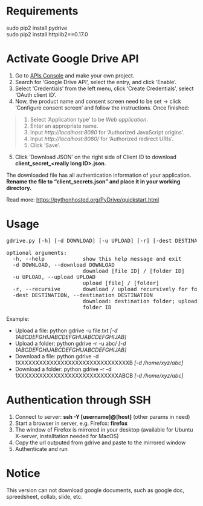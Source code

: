 # Requirements
sudo pip2 install pydrive               <br>
sudo pip2 install httplib2==0.17.0      <br>

# Activate Google Drive API
<ol class="arabic simple">
<li>Go to <a class="reference external" href="https://console.developers.google.com/iam-admin/projects">APIs Console</a> and make your own project.</li>
<li>Search for ‘Google Drive API’, select the entry, and click ‘Enable’.</li>
<li>Select ‘Credentials’ from the left menu, click ‘Create Credentials’, select ‘OAuth client ID’.</li>
<li>Now, the product name and consent screen need to be set -&gt; click ‘Configure consent screen’ and follow the instructions. Once finished:</li>
</ol>
<blockquote>
<div><ol class="loweralpha simple">
<li>Select ‘Application type’ to be <em>Web application</em>.</li>
<li>Enter an appropriate name.</li>
<li>Input <em>http://localhost:8080</em> for ‘Authorized JavaScript origins’.</li>
<li>Input <em>http://localhost:8080/</em> for ‘Authorized redirect URIs’.</li>
<li>Click ‘Save’.</li>
</ol>
</div></blockquote>
<ol class="arabic simple" start="5">
<li>Click ‘Download JSON’ on the right side of Client ID to download <strong>client_secret_&lt;really long ID&gt;.json</strong>.</li>
</ol>
<p>The downloaded file has all authentication information of your application.
<strong>Rename the file to “client_secrets.json” and place it in your working directory.</strong></p>

Read more: https://pythonhosted.org/PyDrive/quickstart.html

# Usage
<pre>
gdrive.py [-h] [-d DOWNLOAD] [-u UPLOAD] [-r] [-dest DESTINATION]

optional arguments:
  -h, --help            show this help message and exit
  -d DOWNLOAD, --download DOWNLOAD
                        download [file ID] / [folder ID]
  -u UPLOAD, --upload UPLOAD
                        upload [file] / [folder]
  -r, --recursive       download / upload recursively for folders
  -dest DESTINATION, --destination DESTINATION
                        download: destination folder; upload: destination
                        folder ID
</pre>
Example:
<ul>
    <li> Upload a file: python gdrive -u file.txt <i>[-d 1ABCDEFGHIJABCDEFGHIJABCDEFGHIJAB]</i> </li>
    <li> Upload a folder: python gdrive -r -u abc/ <i>[-d 1ABCDEFGHIJABCDEFGHIJABCDEFGHIJAB]</i>  </li>
    <li> Download a file: python gdrive -d 1XXXXXXXXXXXXXXXXXXXXXXXXXXXXXXXB <i>[-d /home/xyz/abc]</i> </li>
    <li> Download a folder: python gdrive -r -d 1XXXXXXXXXXXXXXXXXXXXXXXXXXXXABCB <i>[-d /home/xyz/abc]</i>  </li>                                            
</ul>

# Authentication through SSH
<ol>
  <li>Connect to server: <b>ssh -Y [username]@[host]</b> (other params in need)</li>
  <li>Start a browser in server, e.g. Firefox: <b>firefox</b></li>
  <li>The window of Firefox is mirrored in your desktop (available for Ubuntu X-server, installtation needed for MacOS)</li>
  <li>Copy the url outputed from gdrive and paste to the mirrored window</li>
  <li>Authenticate and run</li>
</ol>

# Notice
This version can not download google documents, such as google doc, spreedsheet, collab, slide, etc.
